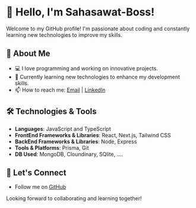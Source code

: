 # 👋 Hello, I'm Sahasawat-Boss!

Welcome to my GitHub profile! I'm passionate about coding and constantly learning new technologies to improve my skills. 

## 🚀 About Me
- 💻 I love programming and working on innovative projects.
- 🌱 Currently learning new technologies to enhance my development skills.
- 📫 How to reach me: [Email](sahasawat.rk@gmail.com) | [LinkedIn](.....)

## 🛠️ Technologies & Tools
- **Languages**: JavaScript and TypeScript
- **FrontEnd Frameworks & Libraries**: React, Next.js, Tailwind CSS
- **BackEnd Frameworks & Libraries**: Node, Express
- **Tools & Platforms**: Prisma, Git
- **DB Used**: MongoDB, Cloundinary, SQlite, ....


## 🤝 Let's Connect

- Follow me on [GitHub](https://github.com/Sahasawat-Boss)

Looking forward to collaborating and learning together!

